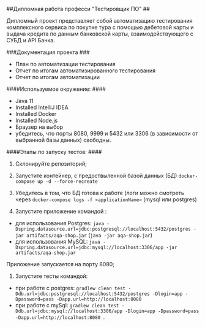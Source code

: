 ##Дипломная работа професси "Тестировщик ПО" ##

Дипломный проект представляет собой автоматизацию тестирования комплексного сервиса по покупке тура с помощью дебетовой карты и выдача кредита по данным банковской карты, взаимодействующего с СУБД и API Банка.

###Документация проекта ###

* План по автоматизации тестирования
* Отчет по итогам автоматизированного тестирования
* Отчет по итогам автоматизации

####Используемое окружение: ####

* Java 11
* Installed IntelliJ IDEA
* Installed Docker
* Installed Node.js
* Браузер на выбор
* убедитесь, что порты 8080, 9999 и 5432 или 3306 (в зависимости от выбранной базы данных) свободны.

####Этапы по запуску тестов: ####

1. Склонируйте репозиторий;
   
1. Запустите контейнер, с предоствыленной базой данных (БД) `docker-compose up -d --force-recreate`

1. Убедитесь в том, что БД готова к работе (логи можно смотреть через `docker-compose logs -f <applicationName>` (mysql или postgres)

1. Запустите приложение командой :

* для использования Postgres: `java -Dspring.datasource.url=jdbc:postgresql://localhost:5432/postgres -jar artifacts/aqa-shop.jar` (`java -jar aqa-shop.jar`)
* для использования MySQL: `java -Dspring.datasource.url=jdbc:mysql://localhost:3306/app -jar artifacts/aqa-shop.jar`

Приложение запускается на порту 8080;

1. Запустите тесты командой:

* при работе с postgres: `gradlew clean test -Ddb.url=jdbc:postgresql://localhost:5432/postgres -Dlogin=app -Dpassword=pass -Dapp.url=http://localhost:8080`
* при работе с mySql: `gradlew clean test -Ddb.url=jdbc:mysql://localhost:3306/app -Dlogin=app -Dpassword=pass -Dapp.url=http://localhost:8080 `.